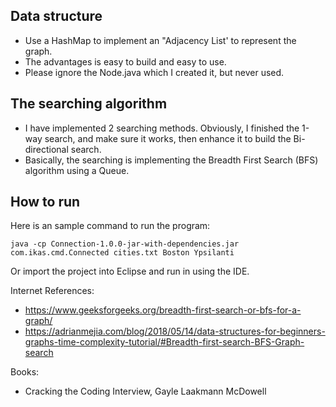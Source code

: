 ## Data structure
- Use a HashMap to implement an "Adjacency List' to represent the graph.
- The advantages is easy to build and easy to use.
- Please ignore the Node.java which I created it, but never used.

## The searching algorithm
- I have implemented 2 searching methods. Obviously, I finished the 1-way search, 
  and make sure it works, then enhance it to build the Bi-directional search.
- Basically, the searching is implementing the Breadth First Search (BFS) algorithm 
  using a Queue.

## How to run
Here is an sample command to run the program:
```
java -cp Connection-1.0.0-jar-with-dependencies.jar com.ikas.cmd.Connected cities.txt Boston Ypsilanti
```
Or import the project into Eclipse and run in using the IDE.
  
  
Internet References:
- https://www.geeksforgeeks.org/breadth-first-search-or-bfs-for-a-graph/
- https://adrianmejia.com/blog/2018/05/14/data-structures-for-beginners-graphs-time-complexity-tutorial/#Breadth-first-search-BFS-Graph-search
  
Books:
- Cracking the Coding Interview, Gayle Laakmann McDowell
